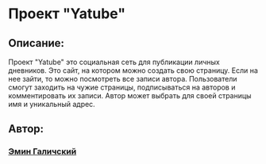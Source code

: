 # Проект "Yatube"

## Описание:
Проект "Yatube" это социальная сеть для публикации личных дневников. 
Это сайт, на котором можно создать свою страницу. Если на нее зайти, то можно посмотреть все записи автора.
Пользователи смогут заходить на чужие страницы, подписываться на авторов и комментировать их записи. 
Автор может выбрать для своей страницы имя и уникальный адрес. 

## Автор: 
### [Эмин Галичский](https://github.com/Galichskyeyu "Эмин Галичский")
